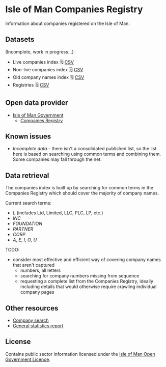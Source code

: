 # Isle of Man Companies Registry

Information about companies registered on the Isle of Man.

## Datasets

(Incomplete, work in progress...)

  * Live companies index :spiral_notepad: [CSV](https://github.com/dankarran/isleofman-opendata/blob/main/data/gov.im/companies/outputs/companies-live.csv)
  * Non-live companies index :spiral_notepad: [CSV](https://github.com/dankarran/isleofman-opendata/blob/main/data/gov.im/companies/outputs/companies-non-live.csv)
  * Old company names index :spiral_notepad: [CSV](https://github.com/dankarran/isleofman-opendata/blob/main/data/gov.im/companies/outputs/old-names.csv)
  * Registries :spiral_notepad: [CSV](https://github.com/dankarran/isleofman-opendata/blob/main/data/gov.im/companies/outputs/registries.csv)

## Open data provider

  * [Isle of Man Government](https://www.gov.im/about-the-government/government/open-data/)
    * [Companies Registry](https://www.gov.im/about-the-government/departments/enterprise/central-registry/companies-registry/)

## Known issues

  * *Incomplete data* - there isn't a consolidated published list, so the list here is based on searching using common terms and combining them. Some companies may fall through the net.

## Data retrieval

The companies index is built up by searching for common terms in the Companies Registry which should cover the majority of company names.

Current search terms:
  * *L* (includes Ltd, Limited, LLC, PLC, LP, etc.)
  * *INC*
  * *FOUNDATION*
  * *PARTNER*
  * *CORP*
  * *A*, *E*, *I*, *O*, *U*

TODO:
  * consider most effective and efficient way of covering company names that aren't captured 
    * numbers, all letters
    * searching for company numbers missing from sequence
    * requesting a complete list from the Companies Registry, ideally including details that would otherwise require crawling individual company pages

## Other resources

  * [Company search](https://services.gov.im/ded/services/companiesregistry/welcome.iom)
  * [General statistics report](https://app.powerbi.com/view?r=eyJrIjoiZWU4NzI5MGUtMGUxYS00ZDVkLThkYmYtNjFhMzU5ZGQ2N2EzIiwidCI6IjM5YzAwODM2LWVkMTItNDhkYS05Yjk3LTU5NGQ4MDhmMDNlNSIsImMiOjl9)

## License

Contains public sector information licensed under the [Isle of Man Open Government Licence](https://www.gov.im/about-this-site/open-government-licence/).
